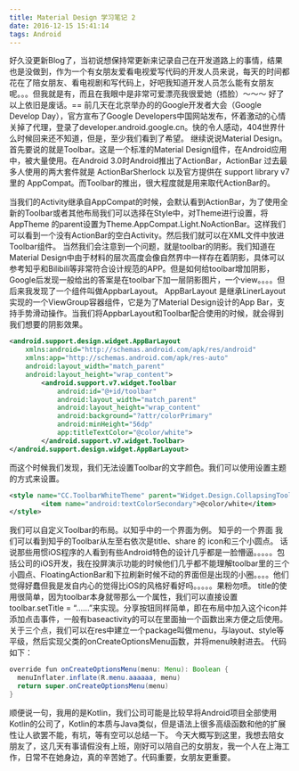 ```yaml
---
title: Material Design 学习笔记 2
date: 2016-12-15 15:41:14
tags: Android
---
```

好久没更新Blog了，当初说想保持常更新来记录自己在开发道路上的事情，结果也是没做到，作为一个有女朋友爱看电视爱写代码的开发人员来说，每天的时间都花在了陪女朋友、看电视剧和写代码上，好吧我知道开发人员怎么能有女朋友呢。。。但我就是有，而且在我眼中是非常可爱漂亮我很爱她（捂脸）～～～
好了以上依旧是废话。==
前几天在北京举办的的Google开发者大会（Google Develop Day），官方宣布了Google Developers中国网站发布，怀着激动的心情关掉了代理，登录了developer.android.google.cn。快的令人感动，404世界什么时候回来还不知道，但是，至少我们看到了希望。
继续说说Material Design。
首先要说的就是Toolbar。这是一个标准的Material Design组件，在Android应用中，被大量使用。在Android 3.0时Android推出了ActionBar，ActionBar 过去最多人使用的两大套件就是 ActionBarSherlock 以及官方提供在 support library v7 里的 AppCompat。而Toolbar的推出，很大程度就是用来取代ActionBar的。

当我们的Activity继承自AppCompat的时候，会默认看到ActionBar，为了使用全新的Toolbar或者其他布局我们可以选择在Style中，对Theme进行设置，将AppTheme 的parent设置为Theme.AppCompat.Light.NoActionBar。这样我们可以看到一个没有ActionBar的空白Activity。然后我们就可以在XML文件中放进Toolbar组件。
当然我们会注意到一个问题，就是toolbar的阴影。我们知道在Material Design中由于材料的层次高度会像自然界中一样存在着阴影，具体可以参考知乎和Bilibili等非常符合设计规范的APP。但是如何给toolbar增加阴影，Google后发现一般给出的答案是在toolbar下加一层阴影图片，一个view。。。。但后来我发现了一个组件叫做AppbarLayout。
AppBarLayout 是继承LinerLayout实现的一个ViewGroup容器组件，它是为了Material Design设计的App Bar，支持手势滑动操作。当我们将AppbarLayout和Toolbar配合使用的时候，就会得到我们想要的阴影效果。
```XML
<android.support.design.widget.AppBarLayout
    xmlns:android="http://schemas.android.com/apk/res/android"
    xmlns:app="http://schemas.android.com/apk/res-auto"
    android:layout_width="match_parent"
    android:layout_height="wrap_content">
        <android.support.v7.widget.Toolbar
            android:id="@+id/toolbar"
            android:layout_width="match_parent"
            android:layout_height="wrap_content"
            android:background="?attr/colorPrimary"
            android:minHeight="56dp"
            app:titleTextColor="@color/white">
        </android.support.v7.widget.Toolbar>
</android.support.design.widget.AppBarLayout>
```
而这个时候我们发现，我们无法设置Toolbar的文字颜色。我们可以使用设置主题的方式来设置。
```XML
<style name="CC.ToolbarWhiteTheme" parent="Widget.Design.CollapsingToolbar">
        <item name="android:textColorSecondary">@color/white</item>
</style>
```
我们可以自定义Toolbar的布局。以知乎中的一个界面为例。
知乎的一个界面
我们可以看到知乎的Toolbar从左至右依次是title、share 的 icon和三个小圆点。
话说那些用惯iOS程序的人看到有些Android特色的设计几乎都是一脸懵逼。。。。。包括公司的iOS开发，我在投屏演示功能的时候他们几乎都不能理解toolbar里的三个小圆点、FloatingActionBar和下拉刷新时候不动的界面但是出现的小圈。。。。他们觉得好蠢但我是发自内心的觉得比iOS的风格好看好吗。。。。。果粉勿喷。
title的使用很简单，因为toolbar本身就带那么一个属性，我们可以直接设置toolbar.setTitle = “……”来实现。分享按钮同样简单，即在布局中加入这个icon并添加点击事件，一般有baseactivity的可以在里面抽一个函数出来方便之后使用。
关于三个点，我们可以在res中建立一个package叫做menu，与layout、style等平级，然后实现父类的onCreateOptionsMenu函数，并将menu映射进去。
代码如下：
```Java
override fun onCreateOptionsMenu(menu: Menu): Boolean {
  menuInflater.inflate(R.menu.aaaaaa, menu)
  return super.onCreateOptionsMenu(menu)
}
```
顺便说一句，我用的是Kotlin，我们公司可能是比较早将Android项目全部使用Kotlin的公司了，Kotlin的本质与Java类似，但是语法上很多高级函数和他的扩展性让人欲罢不能，有坑，等有空可以总结一下。
今天大概写到这里，我想去陪女朋友了，这几天有事请假没有上班，刚好可以陪自己的女朋友，我一个人在上海工作，日常不在她身边，真的辛苦她了。代码重要，女朋友更重要。
